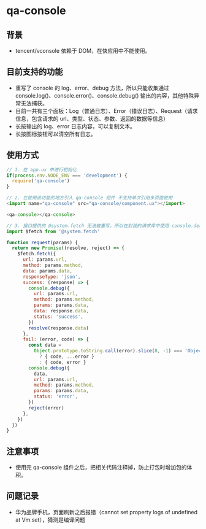# qa-console

## 背景

- tencent/vconsole 依赖于 DOM，在快应用中不能使用。

## 目前支持的功能

- 重写了 console 的 log、error、debug 方法，所以只能收集通过 console.log()、console.error()、console.debug() 输出的内容，其他特殊异常无法捕获。
- 目前一共有三个面板：Log（普通日志）、Error（错误日志）、Request（请求信息，包含请求的 url、类型、状态、参数、返回的数据等信息）
- 长按输出的 log、error 日志内容，可以复制文本。
- 长按图标按钮可以清空所有日志。

## 使用方式

```js
// 1. 在 app.ux 中进行初始化
if(process.env.NODE_ENV === 'development') {
  require('qa-console')
}

// 2. 在使用该功能的地方引入 qa-console 组件 不支持单次引用多页面使用
<import name="qa-console" src="qa-console/component.ux"></import>

<qa-console></qa-console>

// 3. 接口提供的 @system.fetch 无法被重写。所以在封装的请求库中使用 console.debug() 方法，收集请求与响应的信息
import $fetch from '@system.fetch'

function request(params) {
  return new Promise((resolve, reject) => {
    $fetch.fetch({
      url: params.url,
      method: params.method,
      data: params.data,
      responseType: 'json',
      success: (response) => {
        console.debug({
          url: params.url,
          method: params.method,
          params: params.data,
          data: response.data,
          status: 'success',
        })
        resolve(response.data)
      },
      fail: (error, code) => {
        const data =
          Object.prototype.toString.call(error).slice(8, -1) === 'Object'
            ? { code, ...error }
            : { code, error }
        console.debug({
          data,
          url: params.url,
          method: params.method,
          params: params.data,
          status: 'error',
        })
        reject(error)
      },
    })
  })
}
```

## 注意事项

- 使用完 qa-console 组件之后，把相关代码注释掉，防止打包时增加包的体积。

## 问题记录

- 华为品牌手机，页面刷新之后报错（cannot set property logs of undefined at Vm.set），猜测是编译问题

